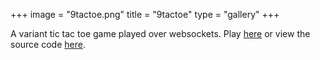 +++
image = "9tactoe.png"
title = "9tactoe"
type = "gallery"
+++

A variant tic tac toe game played over websockets. Play [here](http://9tactoe.whitestelephant.net/) or view the source code [here](https://github.com/NoahWhite1115/9tactoe-backend).